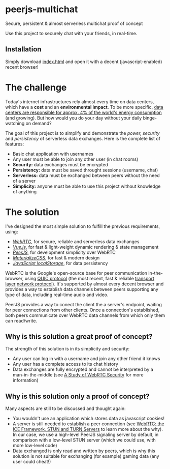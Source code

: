 # peerjs-multichat

Secure, persistent & almost serverless multichat proof of concept

Use this project to securely chat with your friends, in real-time.

## Installation

Simply download [index.html](./index.html) and open it with a decent (javascript-enabled) recent browser!

# The challenge

Today's internet infrastructures rely almost every time on data centers, which have a **cost** and an **environmental impact**. To be more specific, [data centers are responsible for approx. 4% of the world's energy consumption](https://data-economy.com/data-centres-world-will-consume-1-5-earths-power-2025/) (and growing). But how would you do your day without your daily binge-watching on demand?

The goal of this project is to simplify and demonstrate the *power, security* and *persistency* of serverless data exchanges. Here is the complete list of features:
- Basic chat application with usernames
- Any user must be able to join any other user (in chat rooms)
- **Security:** data exchanges must be encrypted
- **Persistency:** data must be saved throught sessions (username, chat)
- **Serverless:** data must be exchanged between peers without the need of a server
- **Simplicity:** anyone must be able to use this project without knowledge of anything

# The solution

I've designed the most simple solution to fulfill the previous requirements, using:
- [*WebRTC*](https://webrtc.org/), for secure, reliable and serverless data exchanges
- [*Vue.js*](https://vuejs.org/), for fast & light-weight dynamic rendering & state management
- [*PeerJS*](https://peerjs.com), for development simplicity over WebRTC
- [*MaterializeCSS*](https://materializecss.com/), for fast & modern design
- [*JavaScript localStorage*](https://developer.mozilla.org/en-US/docs/Web/API/Window/localStorage), for data persistency

WebRTC is the Google's open-source base for peer communication in-the-browser, using [QUIC protocol](https://en.wikipedia.org/wiki/QUIC) (the most recent, fast & reliable [transport layer](https://en.wikipedia.org/wiki/Transport_layer) [network protocol](https://en.wikipedia.org/wiki/Network_protocol)). It's supported by almost every decent browser and provides a way to establish data channels between peers supporting any type of data, including real-time audio and video.

PeerJS provides a way to conect the client the a server's endpoint, waiting for peer connections from other clients. Once a connection's established, both peers communicate over WebRTC data channels from which only them can read/write.

## Why is this solution a great proof of concept?

The strength of this solution is in its simplicity and security:
- Any user can log in with a username and join any other friend it knows
- Any user has a complete access to its chat history
- Data exchanges are fully encrypted and cannot be interpreted by a man-in-the-middle (see [A Study of WebRTC Security](https://webrtc-security.github.io/) for more information)

## Why is this solution **only** a proof of concept?

Many aspects are still to be discussed and thought again:
- You wouldn't use an application which stores data as javascript cookies!
- A server is still needed to establish a peer connection (see [WebRTC: the ICE Framework, STUN and TURN Servers](https://levelup.gitconnected.com/webrtc-the-ice-framework-stun-and-turn-servers-10b2972483bb) to learn more about the why). In our case, we use a high-level PeerJS signaling server by default, in comparison with a low-level STUN server (which we could use, with more low-level code)
- Data exchanged is only read and written by peers, which is why this solution is not suitable for exchanging (for example) gaming data (any user could cheat!)